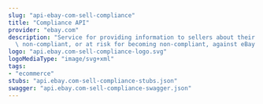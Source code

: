 ```yaml
---
slug: "api-ebay-com-sell-compliance"
title: "Compliance API"
provider: "ebay.com"
description: "Service for providing information to sellers about their listings being\
  \ non-compliant, or at risk for becoming non-compliant, against eBay listing policies."
logo: "api.ebay.com-sell-compliance-logo.svg"
logoMediaType: "image/svg+xml"
tags:
- "ecommerce"
stubs: "api.ebay.com-sell-compliance-stubs.json"
swagger: "api.ebay.com-sell-compliance-swagger.json"
---
```

